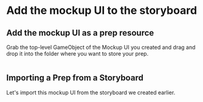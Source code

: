 # Add the mockup UI to the storyboard

## Add the mockup UI as a prep resource

Grab the top-level GameObject of the Mockup UI you created and drag and drop it into the folder where you want to store your prep.

<figure><img src="../../../../.gitbook/assets/screenshot 2025-01-12 1.11.24.png" alt=""><figcaption></figcaption></figure>

## Importing a Prep from a Storyboard

Let's import this mockup UI from the storyboard we created earlier.

<figure><img src="../../../../.gitbook/assets/screenshot 2025-01-12 1.16.07.png" alt=""><figcaption></figcaption></figure>

<figure><img src="../../../../.gitbook/assets/screenshot 2025-01-12 PM 1.21.39.png" alt=""><figcaption></figcaption></figure>

<figure><img src="../../../../.gitbook/assets/screenshot 2025-01-12 1.31.24.png" alt=""><figcaption></figcaption></figure>
